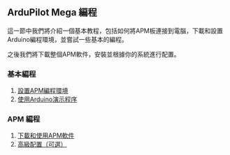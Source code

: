 ## ArduPilot Mega 編程 ##

這一節中我們將介紹一個基本教程，包括如何將APM板連接到電腦，下載和設置Arduino編程環境，並嘗試一些基本的編程。

之後我們將下載整個APM軟件，安裝並根據你的系統進行配置。

### 基本編程 ###

  1. [設置APM編程環境](ProgrammingSettingUp.md)
  1. [使用Arduino演示程序](ProgrammingArduino.md)


### APM 編程 ###

  1. [下載和使用APM軟件](Code.md)
  1. [高級配置（可選）](AdvancedConfig.md)